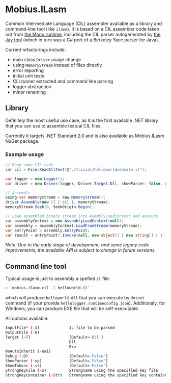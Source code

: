 # Mobius.ILasm

Common Intermediate Language (CIL) assembler available as a library and command-line tool (like `ilasm`). It is based on a CIL assembler code taken out from [the Mono runtime](https://github.com/mono/mono), including the CIL parser autogenerated by [the Jay tool](https://github.com/mono/mono/tree/main/mcs/jay) (which in turn was a C# port of a Berkeley Yacc parser for Java).

Current refactorings include:

- main class `Driver` usage change
- using `MemoryStream` instead of files directly
- error reporting
- initial unit tests
- CLI runner extracted and command line parsing
- logger abstraction
- minor renaming

## Library

Definitely the most useful use case, as it is the first available .NET library that you can use to assemble textual CIL files.

Currently it targets .NET Standard 2.0 and is also available as Mobius.ILasm NuGet package.

### Example usage

```cs
// Read some CIL code
var cil = File.ReadAllText(@"./trivial/helloworldconsole.il");

var logger = new Logger();
var driver = new Driver(logger, Driver.Target.Dll, showParser: false, debuggingInfo: false, showTokens: false);

// Assemble
using var memoryStream = new MemoryStream();
driver.Assemble(new [] { cil }, memoryStream);
memoryStream.Seek(0, SeekOrigin.Begin);

// Load assembled binary stream into AsemblyLoadContext and execute
var assemblyContext = new AssemblyLoadContext(null);
var assembly = assemblyContext.LoadFromStream(memoryStream);
var entryPoint = assembly.EntryPoint;
var result = entryPoint?.Invoke(null, new object[] { new string[] { } });
```

*Note: Due to the early stage of development, and some legacy code improvements, the available API is subject to change in future versions.*

## Command line tool

Typical usage is just to assembly a spefied `il` file:

```bash
> `mobius.ilasm.cil -I helloworld.il`
```

which will produce `helloworld.dll` that you can execute by `dotnet` command (if your provide `hellologger.runtimeconfig.json`). Additionaly, for Windows, you can produce EXE file that will be self-executable.

All options available:

```bash
InputFile* (-I)             IL file to be parsed
OutputFile (-O)
Target (-T)                 [Default='Dll']
                            Dll
                            Exe
NoAutoInherit (-nai)
Debug (-D)                  [Default='False']
ShowParser (-sp)            [Default='False']
ShowTokens (-st)            [Default='False']
StrongKeyFile (-S)          Strongname using the specified key file
StrongKeyContainer (-Str)   Strongname using the specified key container
```

